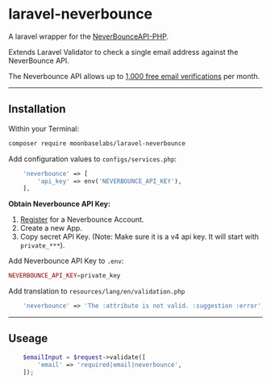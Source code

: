 # laravel-neverbounce

A laravel wrapper for the [NeverBounceAPI-PHP](https://github.com/NeverBounce/NeverBounceAPI-PHP).

Extends Laravel Validator to check a single email address against the NeverBounce API.

The Neverbounce API allows up to [1,000 free email verifications](https://neverbounce.com/help/getting-started/how-do-the-1000-free-credits-work) per month.

---

## Installation

Within your Terminal:

```bash
composer require moonbaselabs/laravel-neverbounce
```

Add configuration values to `configs/services.php`:

```php
    'neverbounce' => [
        'api_key' => env('NEVERBOUNCE_API_KEY'),
    ],
```

**Obtain Neverbounce API Key:**

1. [Register]("https://app.neverbounce.com/register") for a Neverbounce Account.
2. Create a new App.
3. Copy secret API Key. (Note: Make sure it is a v4 api key. It will start with `private_***`).

Add Neverbounce API Key to `.env`:

```php
NEVERBOUNCE_API_KEY=private_key
```

Add translation to `resources/lang/en/validation.php`

```php
    'neverbounce' => 'The :attribute is not valid. :suggestion :error',
```

---

## Useage

```php
    $emailInput = $request->validate([
        'email' => 'required|email|neverbounce',
    ]);
```
